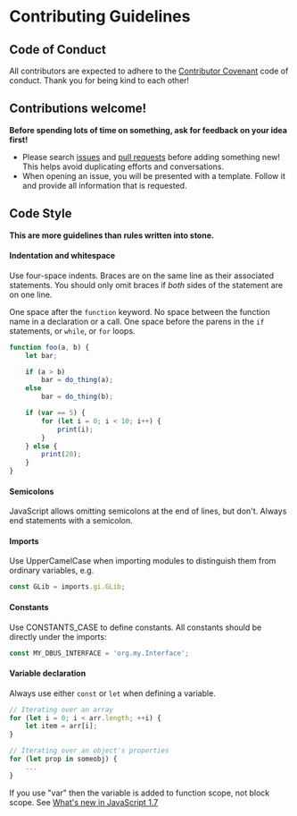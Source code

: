 # Contributing Guidelines

## Code of Conduct

All contributors are expected to adhere to the [Contributor Covenant](http://contributor-covenant.org) code of conduct. Thank you for being kind to each other!

## Contributions welcome!

**Before spending lots of time on something, ask for feedback on your idea first!**

- Please search [issues](../../issues/) and [pull requests](../../pulls/) before adding something new! This helps avoid duplicating efforts and conversations.
- When opening an issue, you will be presented with a template. Follow it and provide all information that is requested.

## Code Style

**This are more guidelines than rules written into stone.**

#### Indentation and whitespace

Use four-space indents. Braces are on the same line as their associated statements. You should only omit braces if *both* sides of the statement are on one line.

One space after the `function` keyword.  No space between the function name in a declaration or a call. One space before the parens in the `if` statements, or `while`, or `for` loops.

```javascript
function foo(a, b) {
    let bar;

    if (a > b)
        bar = do_thing(a);
    else
        bar = do_thing(b);

    if (var == 5) {
        for (let i = 0; i < 10; i++) {
            print(i);
        }
    } else {
        print(20);
    }
}
```

#### Semicolons

JavaScript allows omitting semicolons at the end of lines, but don't. Always end statements with a semicolon.

#### Imports

Use UpperCamelCase when importing modules to distinguish them from ordinary variables, e.g.

```javascript
const GLib = imports.gi.GLib;
```

#### Constants

Use CONSTANTS_CASE to define constants. All constants should be directly under the imports:

```javascript
const MY_DBUS_INTERFACE = 'org.my.Interface';
```

#### Variable declaration

Always use either `const` or `let` when defining a variable.

```javascript
// Iterating over an array
for (let i = 0; i < arr.length; ++i) {
    let item = arr[i];
}

// Iterating over an object's properties
for (let prop in someobj) {
    ...
}
```

If you use "var" then the variable is added to function scope, not block scope. See [What's new in JavaScript 1.7](https://developer.mozilla.org/en/JavaScript/New_in_JavaScript/1.7#Block_scope_with_let_%28Merge_into_let_Statement%29)
